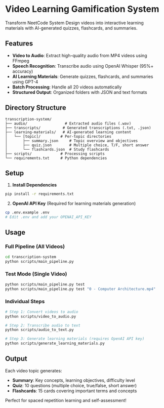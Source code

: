 # Video Learning Gamification System

Transform NeetCode System Design videos into interactive learning materials with AI-generated quizzes, flashcards, and summaries.

## Features

- **Video to Audio**: Extract high-quality audio from MP4 videos using FFmpeg
- **Speech Recognition**: Transcribe audio using OpenAI Whisper (95%+ accuracy)
- **AI Learning Materials**: Generate quizzes, flashcards, and summaries using GPT-4
- **Batch Processing**: Handle all 20 videos automatically
- **Structured Output**: Organized folders with JSON and text formats

## Directory Structure

```
transcription-system/
├── audio/                 # Extracted audio files (.wav)
├── transcripts/          # Generated transcriptions (.txt, .json)
├── learning-materials/   # AI-generated learning content
│   └── [topic]/         # Per-topic directories
│       ├── summary.json     # Topic overview and objectives
│       ├── quiz.json        # Multiple choice, T/F, short answer
│       └── flashcards.json  # Study flashcards
├── scripts/             # Processing scripts
└── requirements.txt     # Python dependencies
```

## Setup

1. **Install Dependencies**

```bash
pip install -r requirements.txt
```

2. **OpenAI API Key** (Required for learning materials generation)

```bash
cp .env.example .env
# Edit .env and add your OPENAI_API_KEY
```

## Usage

### Full Pipeline (All Videos)

```bash
cd transcription-system
python scripts/main_pipeline.py
```

### Test Mode (Single Video)

```bash
python scripts/main_pipeline.py test
python scripts/main_pipeline.py test "0 - Computer Architecture.mp4"
```

### Individual Steps

```bash
# Step 1: Convert videos to audio
python scripts/video_to_audio.py

# Step 2: Transcribe audio to text  
python scripts/audio_to_text.py

# Step 3: Generate learning materials (requires OpenAI API key)
python scripts/generate_learning_materials.py
```

## Output

Each video topic generates:

- **Summary**: Key concepts, learning objectives, difficulty level
- **Quiz**: 10 questions (multiple choice, true/false, short answer)
- **Flashcards**: 15 cards covering important terms and concepts

Perfect for spaced repetition learning and self-assessment!
